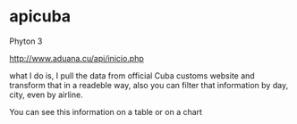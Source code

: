 # apicuba
Phyton 3


http://www.aduana.cu/api/inicio.php

what I do is, I pull the data from official Cuba customs website and transform that in a readeble way, also you can filter that information by day, city, even by airline.

You can see this information on a table or on a chart
